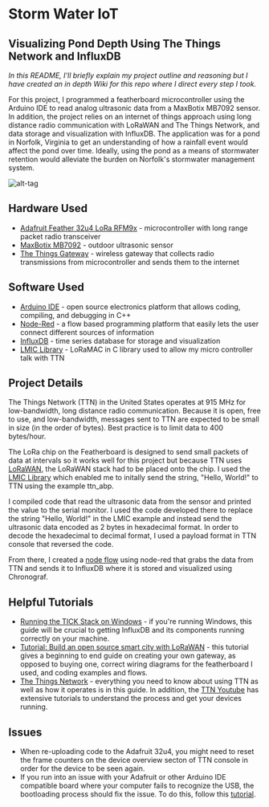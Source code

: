 # Storm Water IoT

Visualizing Pond Depth Using The Things Network and InfluxDB
----

*In this README, I'll briefly explain my project outline and reasoning but I have created an in depth Wiki for this repo where I direct every step I took.*

For this project, I programmed a featherboard microcontroller using the Arduino IDE to read analog ultrasonic data from a MaxBotix MB7092 sensor. In addition, the project relies on an internet of things approach using long distance radio communication with LoRaWAN and The Things Network, and data storage and visualization with InfluxDB. The application was for a pond in Norfolk, Virginia to get an understanding of how a rainfall event would affect the pond over time. Ideally, using the pond as a means of stormwater retention would alleviate the burden on Norfolk's stormwater management system. 

![alt-tag](https://github.com/sta7bw/stormwater-iot/blob/master/images/flowchart.JPG)

Hardware Used
----
- [Adafruit Feather 32u4 LoRa RFM9x](https://www.adafruit.com/product/3078) - microcontroller with long range packet radio transceiver 
- [MaxBotix MB7092](https://www.maxbotix.com/Ultrasonic_Sensors/MB7092.htm) - outdoor ultrasonic sensor
- [The Things Gateway](http://www.newark.com/the-things-network/ttn-gw-915/accessory-type-wireless-gateway/dp/05AC1807) - wireless gateway that collects radio transmissions from microcontroller and sends them to the internet

Software Used
----
- [Arduino IDE](https://www.arduino.cc/en/Main/Software) - open source electronics platform that allows coding, compiling, and debugging in C++ 
- [Node-Red](https://nodered.org/) - a flow based programming platform that easily lets the user connect different sources of information
- [InfluxDB](https://portal.influxdata.com/downloads) - time series database for storage and visualization
- [LMIC Library](https://github.com/matthijskooijman/arduino-lmic) - LoRaMAC in C library used to allow my micro controller talk with TTN

Project Details
----
The Things Network (TTN) in the United States operates at 915 MHz for low-bandwidth, long distance radio communication. Because it is open, free to use, and low-bandwidth, messages sent to TTN are expected to be small in size (in the order of bytes). Best practice is to limit data to 400 bytes/hour. 

The LoRa chip on the Featherboard is designed to send small packets of data at intervals so it works well for this project but because TTN uses [LoRaWAN](https://www.lora-alliance.org/about-lorawan), the LoRaWAN stack had to be placed onto the chip. I used the [LMIC Library](https://github.com/matthijskooijman/arduino-lmic) which enabled me to initally send the string, "Hello, World!" to TTN using the example ttn_abp. 

I compiled code that read the ultrasonic data from the sensor and printed the value to the serial monitor. I used the code developed there to replace the string "Hello, World!" in the LMIC example and instead send the ultrasonic data encoded as 2 bytes in hexadecimal format. In order to decode the hexadecimal to decimal format, I used a payload format in TTN console that reversed the code. 

From there, I created a [node flow](https://github.com/sta7bw/stormwater-iot/blob/master/images/node_flow.JPG) using node-red that grabs the data from TTN and sends it to InfluxDB where it is stored and visualized using Chronograf.

Helpful Tutorials
----
- [Running the TICK Stack on Windows](https://www.influxdata.com/blog/running-the-tick-stack-on-windows/) - if you're running Windows, this guide will be crucial to getting InfluxDB and its components running correctly on your machine.
- [Tutorial: Build an open source smart city with LoRaWAN](https://medium.com/kkbankol-events/tutorial-build-a-open-source-smart-city-based-on-lora-7ca76b9a098) - this tutorial gives a beginning to end guide on creating your own gateway, as opposed to buying one, correct wiring diagrams for the featherboard I used, and coding examples and flows. 
- [The Things Network](https://www.thethingsnetwork.org/docs/) - everything you need to know about using TTN as well as how it operates is in this guide. In addition, the [TTN Youtube](https://www.youtube.com/channel/UCv85CXnZUXEKnlZpQapTAwQ) has extensive tutorials to understand the process and get your devices running.

Issues
----
- When re-uploading code to the Adafruit 32u4, you might need to reset the frame counters on the device overview secton of TTN console in order for the device to be seen again. 
- If you run into an issue with your Adafruit or other Arduino IDE compatible board where your computer fails to recognize the USB, the bootloading process should fix the issue. To do this, follow this [tutorial](https://learn.adafruit.com/adafruit-feather-32u4-radio-with-lora-radio-module/faq).